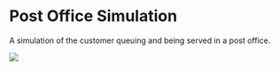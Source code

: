 # Post Office Simulation
A simulation of the customer queuing and being served in a post office.


<img src="https://i.imgur.com/YGu3rWK.png">
